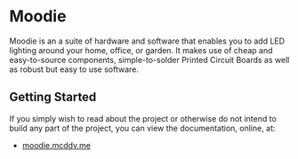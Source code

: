 # Moodie
Moodie is an a suite of hardware and software that enables you to add LED lighting around your home, office, or garden. It makes use of cheap and easy-to-source components, simple-to-solder Printed Circuit Boards as well as robust but easy to use software.

## Getting Started
If you simply wish to read about the project or otherwise do not intend to build any part of the project, you can view the documentation, online, at: 

- [moodie.mcddv.me]



[logo-img]: img/logo-pos.svg
[docs]:contributing/
[moodie.mcddv.me]: https://moodie.mcddv.me
